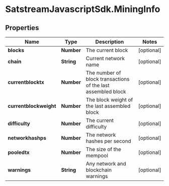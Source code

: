 # SatstreamJavascriptSdk.MiningInfo

## Properties
Name | Type | Description | Notes
------------ | ------------- | ------------- | -------------
**blocks** | **Number** | The current block | [optional] 
**chain** | **String** | Current network name | [optional] 
**currentblocktx** | **Number** | The number of block transactions of the last assembled block | [optional] 
**currentblockweight** | **Number** | The block weight of the last assembled block | [optional] 
**difficulty** | **Number** | The current difficulty | [optional] 
**networkhashps** | **Number** | The network hashes per second | [optional] 
**pooledtx** | **Number** | The size of the mempool | [optional] 
**warnings** | **String** | Any network and blockchain warnings | [optional] 
